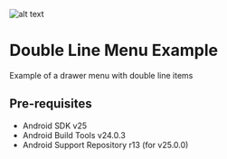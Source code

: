 ![alt text](https://raw.githubusercontent.com/SeLoRBIS/android-double-line-menu/master/art/icon.png)

Double Line Menu Example
===================================

Example of a drawer menu with double line items

Pre-requisites
--------------

- Android SDK v25
- Android Build Tools v24.0.3
- Android Support Repository r13 (for v25.0.0)

